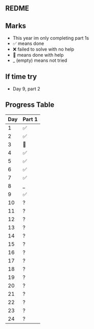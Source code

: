 ﻿## REDME

## Marks
- This year im only completing part 1s
- ✅ means done
- ❌ failed to solve with no help
- 🔵 means done with help
- _ (empty) means not tried

## If time try
 - Day 9, part 2

## Progress Table

| Day | Part 1 |
|-----|--------|
| 1   | ✅     |
| 2   | ✅     |
| 3   | 🔵     |
| 4   | ✅     |
| 5   | ✅     |
| 6   | ✅     |
| 7   | ✅     |
| 8   | _      |
| 9   | ✅     |
| 10  | ?      |
| 11  | ?      |
| 12  | ?      |
| 13  | ?      |
| 14  | ?      |
| 15  | ?      |
| 16  | ?      |
| 17  | ?      |
| 18  | ?      |
| 19  | ?      |
| 20  | ?      |
| 21  | ?      |
| 22  | ?      |
| 23  | ?      |
| 24  | ?      |
